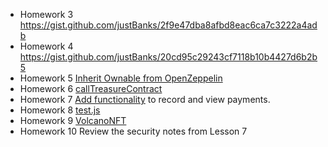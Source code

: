 - Homework 3  https://gist.github.com/justBanks/2f9e47dba8afbd8eac6ca7c3222a4adb  
- Homework 4  https://gist.github.com/justBanks/20cd95c29243cf7118b10b4427d6b2b5  
- Homework 5  [Inherit Ownable from OpenZeppelin](https://github.com/justBanks/Web3-Bootcamp-for-ETHDenver/blob/main/VolcanoCoin/contracts/VolcanoCoin.sol#L4)  
- Homework 6  [callTreasureContract](https://goerli.etherscan.io/tx/0xc664d64f8368b99871dac94ecda93367ab9402d6933849e012527713625413b3)  
- Homework 7  [Add functionality](86387520fa66a86392a32844a9deb9e77d2f9df9) to record and view payments.  
- Homework 8  [test.js](/VolcanoCoin/test/test.js)  
- Homework 9  [VolcanoNFT](https://gist.github.com/justBanks/c060ae1d86a56235d76bef9f4b2dadf1)  
- Homework 10 Review the security notes from Lesson 7
